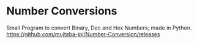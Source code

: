 # Number Conversions
Small Program to convert Binary, Dec and Hex Numbers; made in Python.
https://github.com/mujtaba-jpj/Number-Conversion/releases